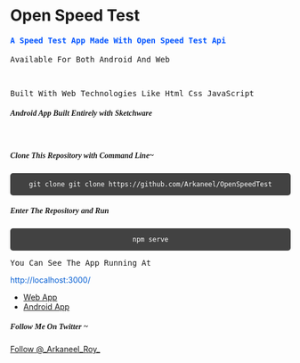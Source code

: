 # Open Speed Test


<h4 style="color:#0054ff; font-family:Monospace">A Speed Test App Made With Open Speed Test Api</h4>


<p style="font-family:monospace;">Available For Both Android And Web</p>
<br>
<p style="font-family:monospace;">Built With Web Technologies Like Html Css JavaScript</p>

<h5 style="font-family:Fantasy;">Android App Built Entirely with Sketchware</h5>
<br>
<h5 style="font-family:Fantasy;">Clone This Repository with Command Line~</h5>

<pre style="overflow:auto; background:#424242; height:40px; text-align:center;
display:grid;
place-items:center;
color:white;
border-radius:5px;
font-family:Monospace:"><code>git clone git clone https://github.com/Arkaneel/OpenSpeedTest</code></pre>
<h5 style="font-family:Fantasy;">Enter The Repository and Run</h5>
<pre style="overflow:auto; background:#424242; height:40px; text-align:center;
display:grid;
place-items:center;
color:white;
border-radius:5px;
font-family:Monospace:"><code>npm serve</code></pre>

<p style="font-family:monospace;">You Can See The App Running At <p style="color:#005cd3;">http://localhost:3000/</p></p>

* [Web App](https://open-speed-test.vercel.app/)
* [Android App](https://github.com/Arkaneel/OpenSpeedTest/releases/)


 <h5 style="font-family:Fantasy;">Follow Me On Twitter ~</h5>
 <a href="https://twitter.com/_Arkaneel_Roy_?ref_src=twsrc%5Etfw" class="twitter-follow-button" data-show-count="false">Follow @_Arkaneel_Roy_</a>
